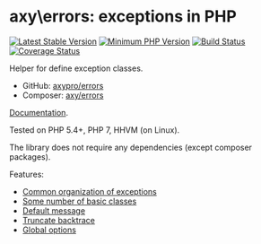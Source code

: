 # axy\errors: exceptions in PHP

[![Latest Stable Version](https://img.shields.io/packagist/v/axy/errors.svg?style=flat-square)](https://packagist.org/packages/axy/errors)
[![Minimum PHP Version](https://img.shields.io/badge/php-%3E%3D%205.4-8892BF.svg?style=flat-square)](https://php.net/)
[![Build Status](https://img.shields.io/travis/axypro/errors/master.svg?style=flat-square)](https://travis-ci.org/axypro/errors)
[![Coverage Status](https://coveralls.io/repos/axypro/errors/badge.png?branch=master&service=github)](https://coveralls.io/github/axypro/errors?branch=master)

Helper for define exception classes.

 * GitHub: [axypro/errors](https://github.com/axypro/errors)
 * Composer: [axy/errors](https://packagist.org/packages/axy/errors)

[Documentation](https://github.com/axypro/errors/blob/master/doc/README.md).

Tested on PHP 5.4+, PHP 7, HHVM (on Linux).

The library does not require any dependencies (except composer packages).

Features:

 * [Common organization of exceptions](doc/org.md)
 * [Some number of basic classes](doc/errors.md)
 * [Default message](doc/message.md)
 * [Truncate backtrace](doc/backtrace.md)
 * [Global options](doc/Opts.md)
